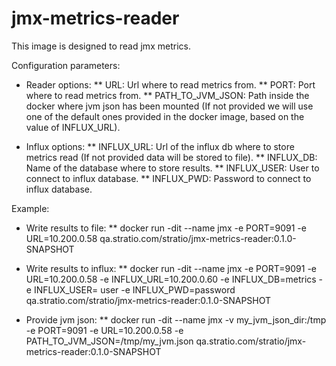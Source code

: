 # jmx-metrics-reader

This image is designed to read jmx metrics.

Configuration parameters:

* Reader options:
** URL: Url where to read metrics from.
** PORT: Port where to read metrics from.
** PATH_TO_JVM_JSON: Path inside the docker where jvm json has been mounted
  (If not provided we will use one of the default ones provided in the docker image, based on the value of INFLUX_URL).

* Influx options:
** INFLUX_URL: Url of the influx db where to store metrics read
  (If not provided data will be stored to file).
** INFLUX_DB: Name of the database where to store results.
** INFLUX_USER: User to connect to influx database.
** INFLUX_PWD: Password to connect to influx database.

Example:
* Write results to file:
** docker run -dit --name jmx -e PORT=9091 -e URL=10.200.0.58 qa.stratio.com/stratio/jmx-metrics-reader:0.1.0-SNAPSHOT

* Write results to influx:
** docker run -dit --name jmx -e PORT=9091 -e URL=10.200.0.58 -e INFLUX_URL=10.200.0.60 -e INFLUX_DB=metrics -e INFLUX_USER= user -e INFLUX_PWD=password qa.stratio.com/stratio/jmx-metrics-reader:0.1.0-SNAPSHOT


* Provide jvm json:
** docker run -dit --name jmx -v my_jvm_json_dir:/tmp -e PORT=9091 -e URL=10.200.0.58 -e PATH_TO_JVM_JSON=/tmp/my_jvm.json qa.stratio.com/stratio/jmx-metrics-reader:0.1.0-SNAPSHOT
